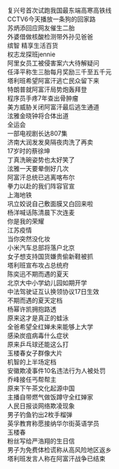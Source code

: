 复兴号首次试跑我国最东端高寒高铁线  
CCTV6今天播放一条狗的回家路  
苏炳添回应网友催生二胎  
外婆借做核酸检测带外孙见爸爸  
缤智 精享生活百货  
权志龙探班jennie  
阿里女员工被侵害案六大待解疑问  
任泽平称生三胎每月奖励三千至五千元  
塔利班希望阿富汗逃亡民众留下来  
特朗普就阿富汗局势炮轰拜登  
程序员手疼7年查出骨肿瘤  
美方威胁关闭阿富汗最后逃生通道  
泫雅金晓钟将合体出道  
全运会  
一部电视剧长达807集  
济南大润发发臭隔夜肉洗了再卖  
17岁时的蔡徐坤  
丁真洗碗姿势也太好笑了  
泫雅一天要晕倒好几次  
阿富汗总统已逃离喀布尔  
拳力以赴的我们阵容官宣  
上海地铁  
巩立姣说自己敷面膜又白回来啦  
杨洋喊话陈清晨下次连麦  
你是我的荣耀  
江苏疫情  
当你突然没化妆  
小米汽车总部将落户北京  
女子想支持国货嫌贵偷新鞋被抓  
塔利班宣布攻占总统府  
陈奕迅不期而遇的夏天  
北京大中小学幼儿园如期开学  
中法驾驶证互认换领协议17日生效  
不期而遇的夏天定档  
杨幂许凯拥抱路透  
原来这才是真正的蛙泳  
全爸希望全红婵未来能够上大学  
感染炭疽病毒什么症状  
原来乒乓球还能这么打  
玉楼春女子群像大片  
机智的上半场定档  
安徽欺凌事件10名违法行为人被处罚  
乔峰接任丐帮帮主  
原来下午茶文化起源中国  
主播自带燃气做饭蹲守全红婵家  
人民日报谈网络欺凌现象  
男子钓鱼钓出2枚手榴弹  
英孚教育称愿接纳华尔街英语学员  
玉楼春  
粉丝写给严浩翔的生日信  
男子为免费体检谎称从高风险地区返乡  
塔利班发言人称在阿富汗战争已结束  
